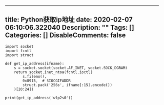 
---
title: Python获取ip地址
date: 2020-02-07 06:10:06.322040
Description: ""
Tags: []
Categories: []
DisableComments: false
---

    import socket  
    import fcntl  
    import struct  
        
    def get_ip_address(ifname):  
        s = socket.socket(socket.AF_INET, socket.SOCK_DGRAM)  
        return socket.inet_ntoa(fcntl.ioctl(  
            s.fileno(),  
            0x8915,  # SIOCGIFADDR  
            struct.pack('256s', ifname[:15].encode())  
        )[20:24])  
      
    print(get_ip_address('wlp2s0'))

  
  


